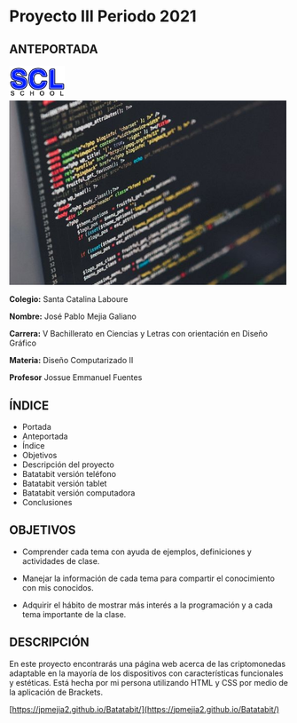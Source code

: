 # Proyecto III Periodo 2021

## ANTEPORTADA
<img width="100px" src="https://github.com/JPMejia2/MenuPaginaSCL/blob/main/img/d1b317_4114e1fd9f0d4d85a17f9a1ed58be4aa_mv2%20(2).png?raw=true">

<img width="500px" src="https://github.com/JPMejia2/Mi-portafolio/blob/main/img/brackets.jpg?raw=true">

**Colegio:** Santa Catalina Laboure

**Nombre:** José Pablo Mejia Galiano

**Carrera:** V Bachillerato en Ciencias y Letras con orientación en Diseño Gráfico

**Materia:** Diseño Computarizado II

**Profesor** Jossue Emmanuel Fuentes

## ÍNDICE
- Portada
- Anteportada
- Índice
- Objetivos
- Descripción del proyecto
-  Batatabit versión teléfono
-  Batatabit versión tablet
-  Batatabit versión computadora
-  Conclusiones

## OBJETIVOS
- Comprender cada tema con ayuda de ejemplos, definiciones y actividades de clase.

- Manejar la información de cada tema para compartir el conocimiento con mis conocidos.

- Adquirir el hábito de mostrar más interés a la programación y a cada tema importante de la clase.

## DESCRIPCIÓN

En este proyecto encontrarás una página web acerca de las criptomonedas adaptable en la mayoría de los dispositivos con características funcionales y estéticas. Está hecha por mi persona utilizando HTML y CSS por medio de la aplicación de Brackets.

[https://jpmejia2.github.io/Batatabit/](https://jpmejia2.github.io/Batatabit/)

